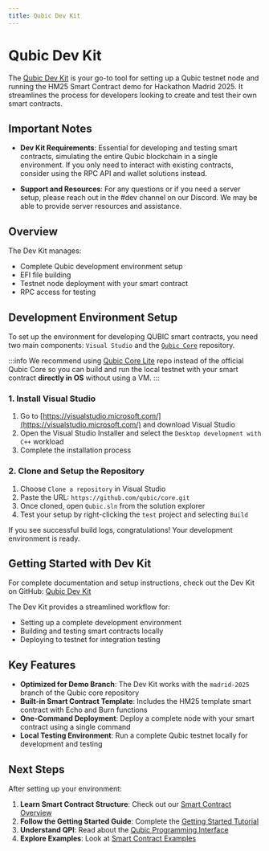 ```yaml
---
title: Qubic Dev Kit
---
```


# Qubic Dev Kit

The [Qubic Dev Kit](https://github.com/qubic/qubic-dev-kit) is your go-to tool for setting up a Qubic testnet node and running the HM25 Smart Contract demo for Hackathon Madrid 2025. It streamlines the process for developers looking to create and test their own smart contracts.

## Important Notes

- **Dev Kit Requirements**: Essential for developing and testing smart contracts, simulating the entire Qubic blockchain in a single environment. If you only need to interact with existing contracts, consider using the RPC API and wallet solutions instead.

- **Support and Resources**: For any questions or if you need a server setup, please reach out in the #dev channel on our Discord. We may be able to provide server resources and assistance.

## Overview

The Dev Kit manages:
- Complete Qubic development environment setup
- EFI file building
- Testnet node deployment with your smart contract
- RPC access for testing

## Development Environment Setup

To set up the environment for developing QUBIC smart contracts, you need two main components: `Visual Studio` and the [`Qubic Core`](https://github.com/qubic/core) repository.

:::info
We recommend using [Qubic Core Lite](smart-contracts/resources/qubic-lite-core.md) repo instead of the official Qubic Core so you can build and run the local testnet with your smart contract **directly in OS** without using a VM.
:::

### 1. Install Visual Studio

1. Go to [https://visualstudio.microsoft.com/](https://visualstudio.microsoft.com/) and download Visual Studio
2. Open the Visual Studio Installer and select the `Desktop development with C++` workload
3. Complete the installation process

### 2. Clone and Setup the Repository

1. Choose `Clone a repository` in Visual Studio
2. Paste the URL: `https://github.com/qubic/core.git`
3. Once cloned, open `Qubic.sln` from the solution explorer
4. Test your setup by right-clicking the `test` project and selecting `Build`

If you see successful build logs, congratulations! Your development environment is ready.

## Getting Started with Dev Kit

For complete documentation and setup instructions, check out the Dev Kit on GitHub: [Qubic Dev Kit](https://github.com/qubic/qubic-dev-kit)

The Dev Kit provides a streamlined workflow for:
- Setting up a complete development environment
- Building and testing smart contracts locally
- Deploying to testnet for integration testing

## Key Features

- **Optimized for Demo Branch**: The Dev Kit works with the `madrid-2025` branch of the Qubic core repository
- **Built-in Smart Contract Template**: Includes the HM25 template smart contract with Echo and Burn functions
- **One-Command Deployment**: Deploy a complete node with your smart contract using a single command
- **Local Testing Environment**: Run a complete Qubic testnet locally for development and testing

## Next Steps

After setting up your environment:

1. **Learn Smart Contract Structure**: Check out our [Smart Contract Overview](smart-contracts/overview.md)
2. **Follow the Getting Started Guide**: Complete the [Getting Started Tutorial](smart-contracts/getting-started/setup-enviroment.md)
3. **Understand QPI**: Read about the [Qubic Programming Interface](qpi.md)
4. **Explore Examples**: Look at [Smart Contract Examples](smart-contracts/sc-by-examples/assets-and-shares.md)

